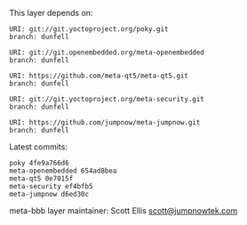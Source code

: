 This layer depends on:

    URI: git://git.yoctoproject.org/poky.git
    branch: dunfell

    URI: git://git.openembedded.org/meta-openembedded
    branch: dunfell

    URI: https://github.com/meta-qt5/meta-qt5.git
    branch: dunfell

    URI: git://git.yoctoproject.org/meta-security.git
    branch: dunfell

    URI: https://github.com/jumpnow/meta-jumpnow.git
    branch: dunfell


Latest commits:

    poky 4fe9a766d6
    meta-openembedded 654ad8bea
    meta-qt5 0e7015f
    meta-security ef4bfb5
    meta-jumpnow d6ed30c


meta-bbb layer maintainer: Scott Ellis <scott@jumpnowtek.com>
